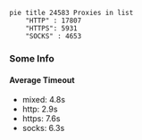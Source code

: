 
```mermaid
pie title 24583 Proxies in list
    "HTTP" : 17807
    "HTTPS": 5931
    "SOCKS" : 4653
```

### Some Info
#### Average Timeout

- mixed: 4.8s
- http: 2.9s
- https: 7.6s
- socks: 6.3s